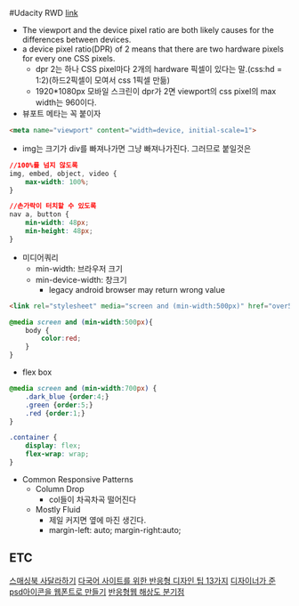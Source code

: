 #Udacity RWD
[link](https://www.udacity.com/course/progress#!/c-ud893)
- The viewport and the device pixel ratio are both likely causes for the differences between devices.
-  a device pixel ratio(DPR) of 2 means that there are two hardware pixels for every one CSS pixels.
    +  dpr 2는 하나 CSS pixel마다 2개의 hardware 픽셀이 있다는 말.(css:hd = 1:2)(하드2픽셀이 모여서 css 1픽셀 만듦)
    +  1920*1080px 모바일 스크린이 dpr가 2면 viewport의 css pixel의 max width는 960이다.
- 뷰포트 메타는 꼭 붙이자
```html
<meta name="viewport" content="width=device, initial-scale=1">
```
- img는 크기가 div를 빠져나가면 그냥 빠져나가진다. 그러므로 붙일것은
```css
//100%를 넘지 않도록
img, embed, object, video {
    max-width: 100%;
}

//손가락이 터치할 수 있도록
nav a, button {
    min-width: 48px;
    min-height: 48px;
}
```
- 미디어쿼리
    + min-width: 브라우저 크기
    + min-device-width: 창크기
        * legacy android browser may return wrong value
```html
<link rel="stylesheet" media="screen and (min-width:500px)" href="over500.css">
```
```css
@media screen and (min-width:500px){
    body {
        color:red;
    }
}
```
- flex box
```css
@media screen and (min-width:700px) {
    .dark_blue {order:4;}
    .green {order:5;}
    .red {order:1;}
}

.container {
    display: flex;
    flex-wrap: wrap;
}
```
- Common Responsive Patterns
    + Column Drop
        * col들이 차곡차곡 떨어진다
    + Mostly Fluid
        * 제일 커지면 옆에 마진 생긴다.
        * margin-left: auto; margin-right:auto;

## ETC
[스매싱북 사달라하기](http://www.smashingmagazine.com/books/#smashing-book-5)
[다국어 사이트를 위한 반응형 디자인 팁 13가지](http://responsivenews.co.uk/post/123104512468/13-tips-for-making-responsive-web-design)
[디자이너가 준 psd아이콘을 웹폰트로 만들기](http://tobyyun.tumblr.com/post/112101781742/%EB%94%94%EC%9E%90%EC%9D%B4%EB%84%88%EA%B0%80-%EC%A4%80-psd%EC%9D%98-%EC%95%84%EC%9D%B4%EC%BD%98%EC%9D%84-%EC%9B%B9%ED%8F%B0%ED%8A%B8%EB%A1%9C-%EB%A7%8C%EB%93%A4%EA%B8%B0)
[반응형웹 해상도 분기점](http://tobyyun.tumblr.com/post/114586252277/%EB%B0%98%EC%9D%91%ED%98%95%EC%9B%B9%EB%94%94%EC%9E%90%EC%9D%B8%EC%9D%98-%ED%95%B4%EC%83%81%EB%8F%84%EB%B6%84%EA%B8%B0%EC%A0%90%EC%9D%80-%EC%96%B4%EB%96%BB%EA%B2%8C-%EB%82%98%EB%88%8C%EA%B9%8C)
